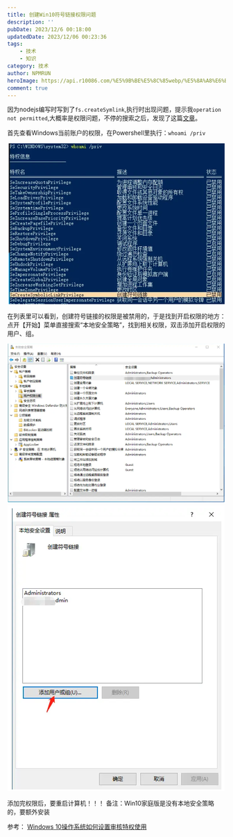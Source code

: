 ```yaml
---
title: 创建Win10符号链接权限问题
description: ''
pubDate: 2023/12/6 00:18:00
updatedDate: 2023/12/06 00:23:36
tags:
    - 技术
    - 知识
category: 技术
author: NPMRUN
heroImage: https://api.r10086.com/%E5%9B%BE%E5%8C%85webp/%E5%8A%A8%E6%BC%AB%E7%BB%BC%E5%90%882/70462848_p01.webp
comment: true
---
```


因为nodejs编写时写到了`fs.createSymlink`,执行时出现问题，提示我`operation not permitted`,大概率是权限问题，不停的搜索之后，发现了这篇[文章](https://www.jianshu.com/p/0e307bfe8770)。

首先查看Windows当前账户的权限，在Powershell里执行：`whoami /priv`

![图 0](/public/article/创建Win10符号链接权限问题/2023-12-06_06-00-21-56.png)  

在列表里可以看到，创建符号链接的权限是被禁用的，于是找到开启权限的地方：点开【开始】菜单直接搜索“本地安全策略”，找到相关权限，双击添加开启权限的用户、组。

![图 1](/public/article/创建Win10符号链接权限问题/2023-12-06_06-00-22-09.png)  
![图 2](/public/article/创建Win10符号链接权限问题/2023-12-06_06-00-22-17.png)  

添加完权限后，要重启计算机！！！
备注：Win10家庭版是没有本地安全策略的，要额外安装

参考：
[Windows 10操作系统如何设置审核特权使用](https://jingyan.baidu.com/article/d5a880eb5af8a253f047cc1b.html)